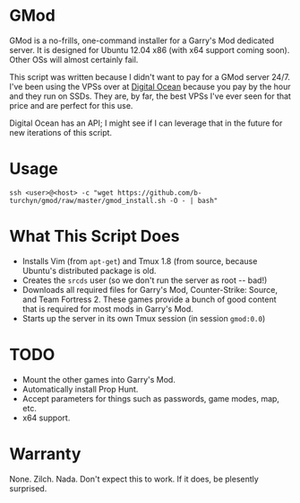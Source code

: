 GMod
====

GMod is a no-frills, one-command installer for a Garry's Mod dedicated server.
It is designed for Ubuntu 12.04 x86 (with x64 support coming soon). Other OSs
will almost certainly fail.

This script was written because I didn't want to pay for a GMod server 24/7.
I've been using the VPSs over at [Digital Ocean](http://www.digitalocean.com)
because you pay by the hour and they run on SSDs. They are, by far, the best
VPSs I've ever seen for that price and are perfect for this use.

Digital Ocean has an API; I might see if I can leverage that in the future for
new iterations of this script. 

Usage
=====

`ssh <user>@<host> -c "wget https://github.com/b-turchyn/gmod/raw/master/gmod_install.sh -O - | bash"`

What This Script Does
=====================

* Installs Vim (from `apt-get`) and Tmux 1.8 (from source, because Ubuntu's
  distributed package is old.
* Creates the `srcds` user (so we don't run the server as root -- bad!)
* Downloads all required files for Garry's Mod, Counter-Strike: Source, and
  Team Fortress 2. These games provide a bunch of good content that is required
  for most mods in Garry's Mod.
* Starts up the server in its own Tmux session (in session `gmod:0.0`)

TODO
====

* Mount the other games into Garry's Mod.
* Automatically install Prop Hunt.
* Accept parameters for things such as passwords, game modes, map, etc.
* x64 support.

Warranty
========

None. Zilch. Nada. Don't expect this to work. If it does, be plesently
surprised.
